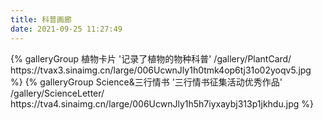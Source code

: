 ```yaml
---
title: 科普画廊
date: 2021-09-25 11:27:49
---
```


<div class="gallery-group-main">
{% galleryGroup 植物卡片 '记录了植物的物种科普' /gallery/PlantCard/ https://tvax3.sinaimg.cn/large/006UcwnJly1h0tmk4op6tj31o02yoqv5.jpg %}
{% galleryGroup Science&三行情书 '三行情书征集活动优秀作品' /gallery/ScienceLetter/ https://tva4.sinaimg.cn/large/006UcwnJly1h5h7iyxaybj313p1jkhdu.jpg %}
</div>
